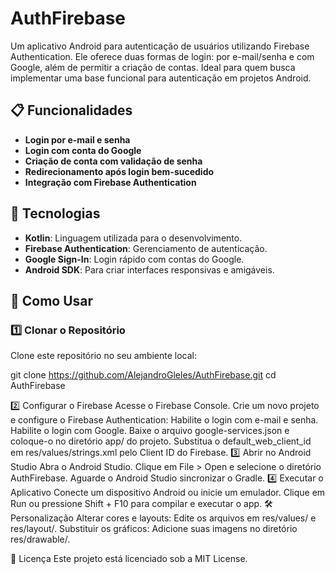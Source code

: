 # AuthFirebase

Um aplicativo Android para autenticação de usuários utilizando Firebase Authentication. Ele oferece duas formas de login: por e-mail/senha e com Google, além de permitir a criação de contas. Ideal para quem busca implementar uma base funcional para autenticação em projetos Android.

## 📋 Funcionalidades

- **Login por e-mail e senha**
- **Login com conta do Google**
- **Criação de conta com validação de senha**
- **Redirecionamento após login bem-sucedido**
- **Integração com Firebase Authentication**

## 🚀 Tecnologias

- **Kotlin**: Linguagem utilizada para o desenvolvimento.
- **Firebase Authentication**: Gerenciamento de autenticação.
- **Google Sign-In**: Login rápido com contas do Google.
- **Android SDK**: Para criar interfaces responsivas e amigáveis.


## 📖 Como Usar

### 1️⃣ Clonar o Repositório

Clone este repositório no seu ambiente local:


git clone https://github.com/AlejandroGleles/AuthFirebase.git
cd AuthFirebase

2️⃣ Configurar o Firebase
Acesse o Firebase Console.
Crie um novo projeto e configure o Firebase Authentication:
Habilite o login com e-mail e senha.
Habilite o login com Google.
Baixe o arquivo google-services.json e coloque-o no diretório app/ do projeto.
Substitua o default_web_client_id em res/values/strings.xml pelo Client ID do Firebase.
3️⃣ Abrir no Android Studio
Abra o Android Studio.
Clique em File > Open e selecione o diretório AuthFirebase.
Aguarde o Android Studio sincronizar o Gradle.
4️⃣ Executar o Aplicativo
Conecte um dispositivo Android ou inicie um emulador.
Clique em Run ou pressione Shift + F10 para compilar e executar o app.
🛠️ Personalização
Alterar cores e layouts: Edite os arquivos em res/values/ e res/layout/.
Substituir os gráficos: Adicione suas imagens no diretório res/drawable/.

📜 Licença
Este projeto está licenciado sob a MIT License.
